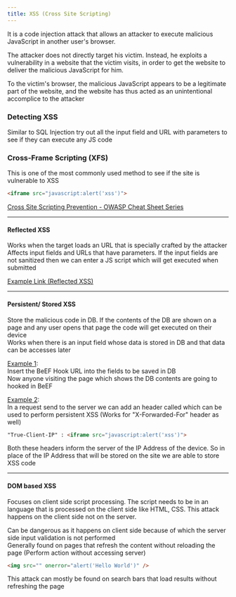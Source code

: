 ```yaml
---
title: XSS (Cross Site Scripting)
---
```


It is a code injection attack that allows an attacker to execute malicious JavaScript in another user's browser.

The attacker does not directly target his victim. Instead, he exploits a vulnerability in a website that the victim visits, in order to get the website to deliver the malicious JavaScript for him.

To the victim's browser, the malicious JavaScript appears to be a legitimate part of the website, and the website has thus acted as an unintentional accomplice to the attacker

### Detecting XSS

Similar to SQL Injection try out all the input field and URL with parameters to see if they can execute any JS code

### Cross-Frame Scripting (XFS)

This is one of the most commonly used method to see if the site is vulnerable to XSS

```html
<iframe src="javascript:alert('xss')">
```

[Cross Site Scripting Prevention - OWASP Cheat Sheet Series](https://cheatsheetseries.owasp.org/cheatsheets/Cross_Site_Scripting_Prevention_Cheat_Sheet.html)

---

#### Reflected XSS

Works when the target loads an URL that is specially crafted by the attacker  
Affects input fields and URLs that have parameters. If the input fields are not sanitized then we can enter a JS script which will get executed when submitted

[Example Link (Reflected XSS)](http://testphp.vulnweb.com/listproducts.php?cat=%3Cscript%3Ealert(%22Hello%20World%22)%3C/script%3E)

---

#### Persistent/ Stored XSS

Store the malicious code in DB. If the contents of the DB are shown on a page and any user opens that page the code will get executed on their device  
Works when there is an input field whose data is stored in DB and that data can be accesses later

<u>Example 1</u>:  
Insert the BeEF Hook URL into the fields to be saved in DB  
Now anyone visiting the page which shows the DB contents are going to hooked in BeEF

<u>Example 2</u>:  
In a request send to the server we can add an header called which can be used to perform persistent XSS (Works for "X-Forwarded-For" header as well)

```html
"True-Client-IP" : <iframe src="javascript:alert('xss')">
``` 

Both these headers inform the server of the IP Address of the device. So in place of the IP Address that will be stored on the site we are able to store XSS code

---

#### DOM based XSS

Focuses on client side script processing. The script needs to be in an language that is processed on the client side like HTML, CSS. This attack happens on the client side not on the server.

Can be dangerous as it happens on client side because of which the server side input validation is not performed  
Generally found on pages that refresh the content without reloading the page (Perform action without accessing server)

```html
<img src="" onerror="alert('Hello World')" />
```

This attack can mostly be found on search bars that load results without refreshing the page